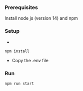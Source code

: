 ### Prerequisites

Install node js (version 14) and npm

### Setup

-

```
npm install
```

- Copy the .env file

### Run

```
npm run start
```
